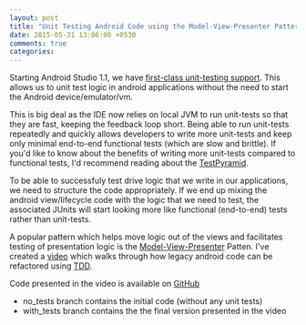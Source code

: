 ```yaml
---
layout: post
title: "Unit Testing Android Code using the Model-View-Presenter Pattern"
date: 2015-05-31 13:06:00 +0530
comments: true
categories: 
---
```

Starting Android Studio 1.1, we have [first-class unit-testing support](http://tools.android.com/tech-docs/unit-testing-support). This allows us to unit test logic in android applications without the need to start the Android device/emulator/vm.

This is big deal as the IDE now relies on local JVM to run unit-tests so that they are fast, keeping the feedback loop short. Being able to run unit-tests repeatedly and quickly allows developers to write more unit-tests and keep only minimal end-to-end functional tests (which are slow and brittle). If you'd like to know about the benefits of writing more unit-tests compared to functional tests, I'd recommend reading about the [TestPyramid](http://martinfowler.com/bliki/TestPyramid.html).

To be able to successfuly test drive logic that we write in our applications, we need to structure the code appropriately. If we end up mixing the android view/lifecycle code with the logic that we need to test, the associated JUnits will start looking more like functional (end-to-end) tests rather than unit-tests.

A popular pattern which helps move logic out of the views and facilitates testing of presentation logic is the [Model-View-Presenter](http://en.wikipedia.org/wiki/Model%E2%80%93view%E2%80%93presenter) Patten. I've created a [video](https://www.youtube.com/watch?v=Asc4hU1iSTU) which walks through how legacy android code can be refactored using [TDD](http://en.wikipedia.org/wiki/Test-driven_development).

Code presented in the video is available on [GitHub](https://github.com/vivekjain10/AndroidUnitTesting)

* no_tests branch contains the initial code (without any unit tests)
* with_tests branch contains the the final version presented in the video
